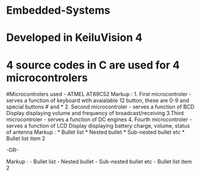 # Embedded-Systems
# Developed in KeiluVision 4
# 4 source codes in C are used for 4 microcontrolers
#Microcontrolers used - ATMEL AT89C52
Markup : 1. First microcontroler - serves a function of keyboard wtih avaialable 12 button, these are 0-9 and special buttons # and *
2. Second microcontroler - serves a function of BCD Display displaying volume and frequency of broadcast/receiving
3.Third microcontroler - serves a function of DC engines
4. Fourth microcontroler - serves a function of LCD Display displaying battery charge, volume, status of antenna
 Markup : * Bullet list
              * Nested bullet
                  * Sub-nested bullet etc
          * Bullet list item 2

-OR-

 Markup : - Bullet list
              - Nested bullet
                  - Sub-nested bullet etc
          - Bullet list item 2 
